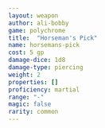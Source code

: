 ```yaml
---
layout: weapon
author: ali-bobby
game: polychrome
title:  "Horseman's Pick"
name: horsemans-pick
cost: 5 gp
damage-dice: 1d8
damage-type: piercing
weight: 2
properties: []
proficiency: martial
range: "-"
magic: false
rarity: common
---
```

